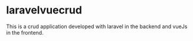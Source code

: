 # laravelvuecrud

This is a crud application developed with laravel in the backend and vueJs in the frontend.
